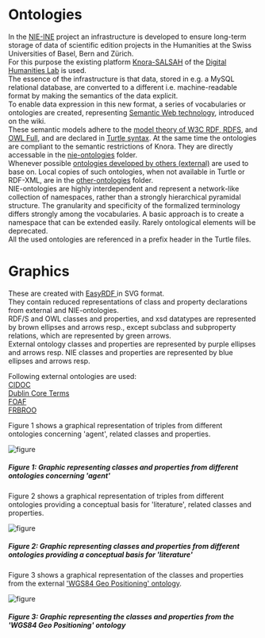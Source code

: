 # Ontologies
In the [NIE-INE](http://www.fee.unibas.ch/nie_ine.html) project an infrastructure is developed to ensure long-term storage of data of scientific edition projects in the Humanities at the Swiss Universities of Basel, Bern and Zürich.  
For this purpose the existing platform [Knora-SALSAH](https://github.com/dhlab-basel/Knora) of the [Digital Humanities Lab](https://github.com/dhlab-basel) is used.  
The essence of the infrastructure is that data, stored in e.g. a MySQL relational database, are converted to a different i.e. machine-readable format by making the semantics of the data explicit.  
To enable data expression in this new format, a series of vocabularies or ontologies are created, representing [Semantic Web technology](https://github.com/nie-ine/Ontologies/wiki/Introduction-to-Semantic-Web-technology), introduced on the wiki.  
These semantic models adhere to the [model theory of W3C RDF, RDFS](https://www.w3.org/TR/2002/WD-rdf-mt-20020429/), and [OWL Full](https://www.w3.org/TR/owl-semantics/), and are declared in [Turtle syntax](https://www.w3.org/TR/turtle/). At the same time the ontologies are compliant to the semantic restrictions of Knora. They are directly accessable in the [nie-ontologies](https://github.com/nie-ine/Ontologies/tree/master/nie-ontologies) folder.  
Whenever possible [ontologies developed by others (external)](https://github.com/nie-ine/Ontologies/wiki/Introduction-to-Semantic-Web-technology#other-ontologies-used-in-humanities-and-publishing) are used to base on. Local copies of such ontologies, when not available in Turtle or RDF-XML, are in the [other-ontologies](https://github.com/nie-ine/Ontologies/tree/master/other-ontologies) folder.  
NIE-ontologies are highly interdependent and represent a network-like collection of namespaces, rather than a strongly hierarchical pyramidal structure. The granularity and specificity of the formalized terminology differs strongly among the vocabularies. A basic approach is to create a namespace that can be extended easily. Rarely ontological elements will be deprecated.  
All the used ontologies are referenced in a prefix header in the Turtle files.  

# Graphics
These are created with [EasyRDF ](http://www.easyrdf.org/converter) in SVG format.  
They contain reduced representations of class and property declarations from external and NIE-ontologies.  
RDF/S and OWL classes and properties, and xsd datatypes are represented by brown ellipses and arrows resp., except subclass and subproperty relations, which are represented by green arrows.  
External ontology classes and properties are represented by purple ellipses and arrows resp.
NIE classes and properties are represented by blue ellipses and arrows resp.  

Following external ontologies are used:  
[CIDOC](http://www.cidoc-crm.org/)  
[Dublin Core Terms](http://purl.org/dc/terms/)  
[FOAF](http://xmlns.com/foaf/0.1/)  
[FRBROO](http://iflastandards.info/ns/fr/frbr/frbroo/)  

Figure 1 shows a graphical representation of triples from different ontologies concerning 'agent', related classes and properties.  

![figure](https://github.com/nie-ine/Ontologies/blob/master/NIE_agent.svg)

##### Figure 1: Graphic representing classes and properties from different ontologies concerning 'agent'

Figure 2 shows a graphical representation of triples from different ontologies providing a conceptual basis for 'literature', related classes and properties.  

![figure](https://github.com/nie-ine/Ontologies/blob/master/NIE_literature_basis.svg)

##### Figure 2: Graphic representing classes and properties from different ontologies providing a conceptual basis for 'literature'

Figure 3 shows a graphical representation of the classes and properties from the external ['WGS84 Geo Positioning' ontology](https://github.com/nie-ine/Ontologies/blob/master/geo.ttl).  

![figure](https://github.com/nie-ine/Ontologies/blob/master/geo_reduced.svg)

##### Figure 3: Graphic representing the classes and properties from the 'WGS84 Geo Positioning' ontology
